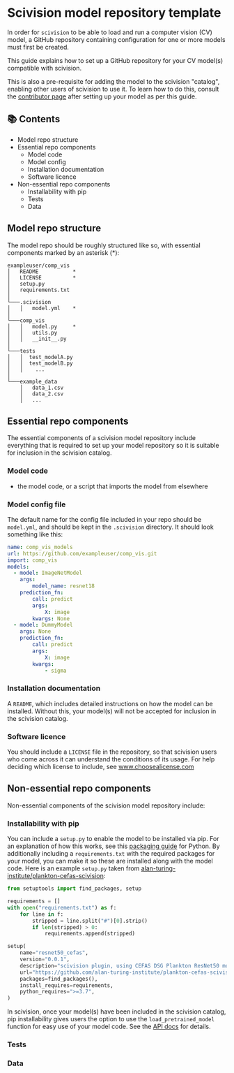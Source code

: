 # Scivision model repository template

In order for `scivision` to be able to load and run a computer vision (CV) model, a GitHub repository containing configuration for one or more models must first be created.

This guide explains how to set up a GitHub repository for your CV model(s) compatible with scivision.

This is also a pre-requisite for adding the model to the scivision "catalog", enabling other users of scivision to use it. To learn how to do this, consult the [contributor page](../contributing.md#gift-extending-the-scivision-catalog) after setting up your model as per this guide.

## 📚 Contents

- Model repo structure
- Essential repo components
  - Model code
  - Model config
  <!-- - Model adapter code (TODO: for a later version of scivision)-->
  - Installation documentation
  - Software licence
- Non-essential repo components
  - Installability with pip
  - Tests
  - Data

## Model repo structure

The model repo should be roughly structured like so, with essential components marked by an asterisk (*):

```
exampleuser/comp_vis
│   README           *
│   LICENSE          *
│   setup.py
│   requirements.txt
│   
└───.scivision
│   │   model.yml    *
│   
└───comp_vis
│   │   model.py     *
│   │   utils.py
│   │   __init__.py
│   
└───tests
│   │  test_modelA.py
│   │  test_modelB.py
│   │    ...
│   
└───example_data
    │   data_1.csv
    │   data_2.csv
    │   ...
```

## Essential repo components

The essential components of a scivision model repository include everything that is required to set up your model repository so it is suitable for inclusion in the scivision catalog.

### Model code

- the model code, or a script that imports the model from elsewhere

### Model config file

The default name for the config file included in your repo should be `model.yml`, and should be kept in the `.scivision` directory. It should look something like this:

```yaml
name: comp_vis_models
url: https://github.com/exampleuser/comp_vis.git
import: comp_vis
models:
  - model: ImageNetModel
    args:
        model_name: resnet18
    prediction_fn:
        call: predict
        args:
            X: image
        kwargs: None
  - model: DummyModel
    args: None
    prediction_fn:
        call: predict
        args:
            X: image
        kwargs:
            - sigma
```

### Installation documentation

A `README`, which includes detailed instructions on how the model can be installed. Without this, your model(s) will not be accepted for inclusion in the scivision catalog.

### Software licence

You should include a `LICENSE` file in the repository, so that scivision users who come across it can understand the conditions of its usage. For help deciding which license to include, see www.choosealicense.com

## Non-essential repo components

Non-essential components of the scivision model repository include:

### Installability with pip

You can include a `setup.py` to enable the model to be installed via pip. For an explanation of how this works,  see this [packaging guide](https://packaging.python.org/en/latest/tutorials/packaging-projects/#configuring-metadata) for Python. By additionally including a `requirements.txt` with the required packages for your model, you can make it so these are installed along with the model code. Here is an example `setup.py` taken from [alan-turing-institute/plankton-cefas-scivision](https://github.com/alan-turing-institute/plankton-cefas-scivision):

```python
from setuptools import find_packages, setup

requirements = []
with open("requirements.txt") as f:
    for line in f:
        stripped = line.split("#")[0].strip()
        if len(stripped) > 0:
            requirements.append(stripped)

setup(
    name="resnet50_cefas",
    version="0.0.1",
    description="scivision plugin, using CEFAS DSG Plankton ResNet50 model",
    url="https://github.com/alan-turing-institute/plankton-cefas-scivision",
    packages=find_packages(),
    install_requires=requirements,
    python_requires=">=3.7",
)
```

In scivision, once your model(s) have been included in the scivision catalog, pip installability gives users the option to use the `load_pretrained_model` function for easy use of your model code. See the [API docs](https://scivision.readthedocs.io/en/latest/api.html) for details.

### Tests

### Data





